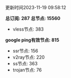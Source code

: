更新时间2023-11-19 09:58:12

**总订阅: 287**
**总节点: 15560**
- vless节点: 383

**google ping有效节点: 815**
- ssr节点: 156
- v2ray节点: 220
- ss节点: 363
- trojan节点: 76
